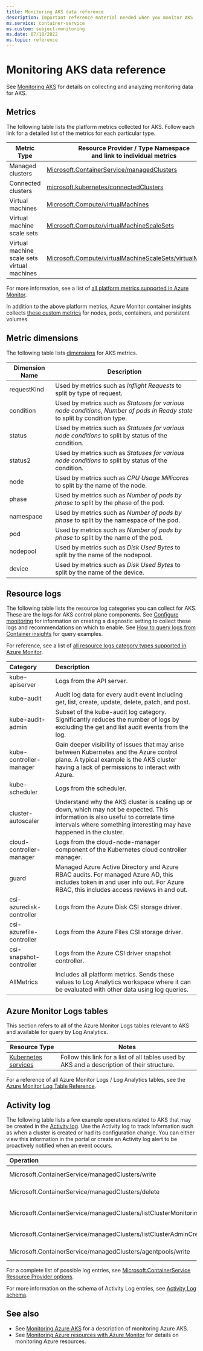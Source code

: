 ```yaml
---
title: Monitoring AKS data reference
description: Important reference material needed when you monitor AKS 
ms.service: container-service
ms.custom: subject-monitoring
ms.date: 07/18/2022
ms.topic: reference
---
```


# Monitoring AKS data reference

See [Monitoring AKS](monitor-aks.md) for details on collecting and analyzing monitoring data for AKS.

## Metrics

The following table lists the platform metrics collected for AKS.  Follow each link for a detailed list of the metrics for each particular type.

|Metric Type | Resource Provider / Type Namespace<br/> and link to individual metrics |
|-------|-----|
| Managed clusters | [Microsoft.ContainerService/managedClusters](../azure-monitor/essentials/metrics-supported.md#microsoftcontainerservicemanagedclusters)
| Connected clusters | [microsoft.kubernetes/connectedClusters](../azure-monitor/essentials/metrics-supported.md#microsoftkubernetesconnectedclusters)
| Virtual machines| [Microsoft.Compute/virtualMachines](../azure-monitor/essentials/metrics-supported.md#microsoftcomputevirtualmachines) |
| Virtual machine scale sets | [Microsoft.Compute/virtualMachineScaleSets](../azure-monitor/essentials/metrics-supported.md#microsoftcomputevirtualmachinescalesets)|
| Virtual machine scale sets virtual machines | [Microsoft.Compute/virtualMachineScaleSets/virtualMachines](../azure-monitor/essentials/metrics-supported.md#microsoftcomputevirtualmachinescalesetsvirtualmachines)|

For more information, see a list of [all platform metrics supported in Azure Monitor](../azure-monitor/essentials/metrics-supported.md).

In addition to the above platform metrics, Azure Monitor container insights collects [these custom metrics](../azure-monitor/containers/container-insights-metric-alerts.md#metrics-collected) for nodes, pods, containers, and persistent volumes.

## Metric dimensions

The following table lists [dimensions](../azure-monitor/essentials/data-platform-metrics.md#multi-dimensional-metrics) for AKS metrics. 

<!-- listed here /azure/azure-monitor/essentials/metrics-supported#microsoftcontainerservicemanagedclusters-->

| Dimension Name | Description |
| ------------------- | ----------------- |
| requestKind | Used by metrics such as *Inflight Requests* to split by type of request. |
| condition | Used by metrics such as *Statuses for various node conditions*, *Number of pods in Ready state* to split by condition type. |
| status | Used by metrics such as *Statuses for various node conditions* to split by status of the condition. |
| status2 | Used by metrics such as *Statuses for various node conditions* to split by status of the condition.  |
| node | Used by metrics such as *CPU Usage Millicores* to split by the name of the node. |
| phase | Used by metrics such as *Number of pods by phase* to split by the phase of the pod. |
| namespace | Used by metrics such as *Number of pods by phase* to split by the namespace of the pod. |
| pod | Used by metrics such as *Number of pods by phase* to split by the name of the pod. |
| nodepool | Used by metrics such as *Disk Used Bytes* to split by the name of the nodepool. |
| device | Used by metrics such as *Disk Used Bytes* to split by the name of the device. |

## Resource logs

The following table lists the resource log categories you can collect for AKS. These are the logs for AKS control plane components. See [Configure monitoring](monitor-aks.md#configure-monitoring) for information on creating a diagnostic setting to collect these logs and recommendations on which to enable. See [How to query logs from Container insights](../azure-monitor/containers/container-insights-log-query.md#resource-logs) for query examples.

For reference, see a list of [all resource logs category types supported in Azure Monitor](../azure-monitor/essentials/resource-logs-schema.md). 

| Category                | Description |
|:---|:---|
| kube-apiserver          | Logs from the API server. |
| kube-audit              | Audit log data for every audit event including get, list, create, update, delete, patch, and post. |
| kube-audit-admin        | Subset of the kube-audit log category. Significantly reduces the number of logs by excluding the get and list audit events from the log. |
| kube-controller-manager | Gain deeper visibility of issues that may arise between Kubernetes and the Azure control plane. A typical example is the AKS cluster having a lack of permissions to interact with Azure. |
| kube-scheduler          | Logs from the scheduler. |
| cluster-autoscaler       | Understand why the AKS cluster is scaling up or down, which may not be expected. This information is also useful to correlate time intervals where something interesting may have happened in the cluster. |
| cloud-controller-manager | Logs from the cloud-node-manager component of the Kubernetes cloud controller manager.|
| guard                   | Managed Azure Active Directory and Azure RBAC audits. For managed Azure AD, this includes token in and user info out. For Azure RBAC, this includes access reviews in and out. |
| csi-azuredisk-controller | Logs from the Azure Disk CSI storage driver. |
| csi-azurefile-controller | Logs from the Azure Files CSI storage driver. |
| csi-snapshot-controller | Logs from the Azure CSI driver snapshot controller. |
| AllMetrics              | Includes all platform metrics. Sends these values to Log Analytics workspace where it can be evaluated with other data using log queries. |

## Azure Monitor Logs tables

This section refers to all of the Azure Monitor Logs tables relevant to AKS and available for query by Log Analytics.

|Resource Type | Notes |
|-------|-----|
| [Kubernetes services](/azure/azure-monitor/reference/tables/tables-resourcetype#kubernetes-services) | Follow this link for a list of all tables used by AKS and a description of their structure. |

For a reference of all Azure Monitor Logs / Log Analytics tables, see the [Azure Monitor Log Table Reference](/azure/azure-monitor/reference/tables/tables-resourcetype).

## Activity log

The following table lists a few example operations related to AKS that may be created in the [Activity log](../azure-monitor/essentials/activity-log.md). Use the Activity log to track information such as when a cluster is created or had its configuration change. You can either view this information in the portal or create an Activity log alert to be proactively notified when an event occurs.

| Operation | Description |
|:---|:---|
| Microsoft.ContainerService/managedClusters/write | Create or update managed cluster |
| Microsoft.ContainerService/managedClusters/delete | Delete Managed Cluster |
| Microsoft.ContainerService/managedClusters/listClusterMonitoringUserCredential/action | List clusterMonitoringUser credential |
| Microsoft.ContainerService/managedClusters/listClusterAdminCredential/action | List clusterAdmin credential |
| Microsoft.ContainerService/managedClusters/agentpools/write | Create or Update Agent Pool |

For a complete list of possible log entries, see [Microsoft.ContainerService Resource Provider options](../role-based-access-control/resource-provider-operations.md#microsoftcontainerservice).

For more information on the schema of Activity Log entries, see [Activity  Log schema](../azure-monitor/essentials/activity-log-schema.md). 

## See also

- See [Monitoring Azure AKS](monitor-aks.md) for a description of monitoring Azure AKS.
- See [Monitoring Azure resources with Azure Monitor](../azure-monitor/essentials/monitor-azure-resource.md) for details on monitoring Azure resources.